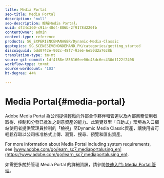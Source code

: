 ```yaml
---
title: Media Portal
seo-title: Media Portal
description: 'null'
seo-description: 瞭解Media Portal。
uuid: df34c360-c91a-48d4-886b-2f9178d220fb
contentOwner: admin
content-type: reference
products: SG_EXPERIENCEMANAGER/Dynamic-Media-Classic
geptopics: SG_SCENESEVENONDEMAND_PK/categories/getting_started
discoiquuid: bdd0742e-902c-48f7-93e6-6e50d2a7628b
translation-type: tm+mt
source-git-commit: 1df4f88ef856160ee06c43dc6ec430df122f2408
workflow-type: tm+mt
source-wordcount: '103'
ht-degree: 44%

---
```



# Media Portal{#media-portal}

Adobe Media Portal 為公司提供輕鬆向外部合作夥伴和管道以及內部業務使用者取得、控制和分發已批准之創意資產的能力。此瀏覽器型「自助式」環境為入口網站使用者提供管理員控制的「檢視」至Dynamic Media Classic資產，讓使用者可輕鬆存取以公司核准格式上傳、瀏覽、搜尋、預覽和匯出資產。

For more information about Media Portal including system requirements, see [www.adobe.com/go/learn_sc7_mediaportalusing_en](https://www.adobe.com/go/learn_sc7_mediaportalusing_en).

如需更多關於管理 Media Portal 的詳細資訊，請參閱[快速入門: Media Portal 管理](quick-start-media-portal-administration.md#quick_start_media_portal_administration)。
